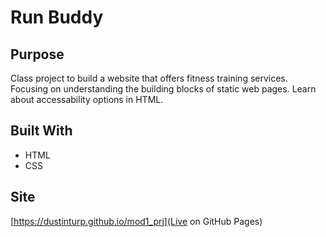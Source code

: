 # Run Buddy

## Purpose
Class project to build a website that offers fitness training services.
Focusing on understanding the building blocks of static web pages.
Learn about accessability options in HTML.

## Built With
* HTML
* CSS

## Site
[https://dustinturp.github.io/mod1_prj](Live on GitHub Pages)

